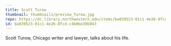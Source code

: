 ```yaml
---
title: Scott Turow
thumbnail: thumbnails/preview_Turow.jpg
repo: https://dc.library.northwestern.edu/items/ba039523-01c1-4e26-8fcd-c4b0be30b043
id: ba039523-01c1-4e26-8fcd-c4b0be30b043
---
```

Scott Turow, Chicago writer and lawyer, talks about his life.
